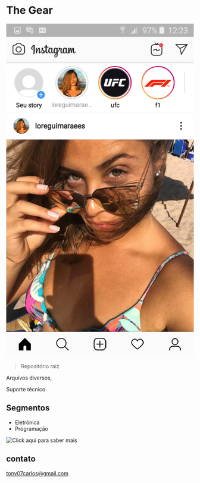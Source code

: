 # The Gear
![prewiew](./.github/prewiew.png)
> Repositório raiz

Arquivos diversos,

Suporte técnico

## Segmentos

- Eletrônica
- Programação

![Click aqui para saber mais](www/youtube.com/watch?v=DiejKLmLFq8)

## contato

tony07carlos@gmail.com
